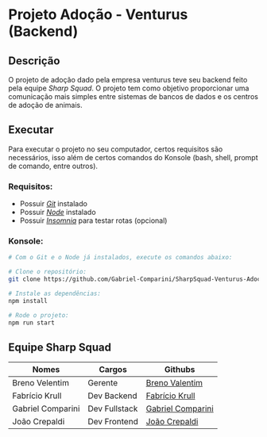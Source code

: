 # Projeto Adoção - Venturus (Backend)

## Descrição 
O projeto de adoção dado pela empresa venturus teve seu backend feito pela equipe *Sharp Squad*. O projeto tem como objetivo proporcionar uma comunicação mais simples entre sistemas de bancos de dados e os centros de adoção de animais. 

## Executar
Para executar o projeto no seu computador, certos requisitos são necessários, isso além de certos comandos do Konsole (bash, shell, prompt de comando, entre outros).

### Requisitos:
- Possuir *[Git](https://git-scm.com/downloads)* instalado
- Possuir *[Node](https://nodejs.org/pt)* instalado
- Possuir *[Insomnia](https://insomnia.rest/download)* para testar rotas (opcional)

### Konsole:
```bash
# Com o Git e o Node já instalados, execute os comandos abaixo:

# Clone o repositório: 
git clone https://github.com/Gabriel-Comparini/SharpSquad-Venturus-Adocao.git

# Instale as dependências:
npm install

# Rode o projeto:
npm run start
```

## Equipe Sharp Squad

| **Nomes** | **Cargos** | **Githubs** |
|-----------|------------|-----------|
| Breno Velentim | Gerente | [Breno Valentim](https://github.com/Breno-V) |
| Fabrício Krull | Dev Backend | [Fabrício Krull](https://github.com/Fabricio-Krull) |
| Gabriel Comparini | Dev Fullstack | [Gabriel Comparini](https://github.com/Gabriel-Comparini) |
| João Crepaldi | Dev Frontend | [João Crepaldi](https://github.com/JooCrepaldi) |